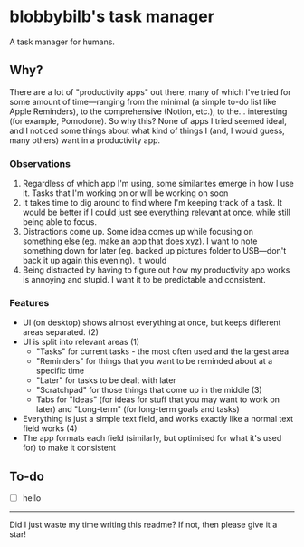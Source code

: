 # blobbybilb's task manager

A task manager for humans.

## Why?

There are a lot of "productivity apps" out there, many of which I've tried for some amount of time—ranging from the minimal (a simple to-do list like Apple Reminders), to the comprehensive (Notion, etc.), to the... interesting (for example, Pomodone). So why this? None of apps I tried seemed ideal, and I noticed some things about what kind of things I (and, I would guess, many others) want in a productivity app.

### Observations

1. Regardless of which app I'm using, some similarites emerge in how I use it. Tasks that I'm working on or will be working on soon
2. It takes time to dig around to find where I'm keeping track of a task. It would be better if I could just see everything relevant at once, while still being able to focus.
3. Distractions come up. Some idea comes up while focusing on something else (eg. make an app that does xyz). I want to note something down for later (eg. backed up pictures folder to USB—don't back it up again this evening). It would
4. Being distracted by having to figure out how my productivity app works is annoying and stupid. I want it to be predictable and consistent.

### Features

- UI (on desktop) shows almost everything at once, but keeps different areas separated. (2)
- UI is split into relevant areas (1)
  - "Tasks" for current tasks - the most often used and the largest area
  - "Reminders" for things that you want to be reminded about at a specific time
  - "Later" for tasks to be dealt with later
  - "Scratchpad" for those things that come up in the middle (3)
  - Tabs for "Ideas" (for ideas for stuff that you may want to work on later) and "Long-term" (for long-term goals and tasks)
- Everything is just a simple text field, and works exactly like a normal text field works (4)
- The app formats each field (similarly, but optimised for what it's used for) to make it consistent

## To-do

- [ ] hello

---

Did I just waste my time writing this readme? If not, then please give it a star!

